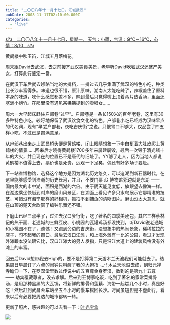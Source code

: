 ```yaml
---
title: "二〇〇八年十一月十七日，江城武汉"
pubDate: 2008-11-17T02:10:00.000Z
categories: 
  - "live"
---
```


[ε?з　二〇〇八年十一月十七日，星期一，天气：小雨，气温：9℃－16℃，心情：8/10　ε?з](https://www.liuweinan.com)

  

黄鹤楼中吹玉笛，江城五月落梅花。

周末跟David去武汉，去之前搜齐武汉美食美景，老早听David吹嘘武汉还盛产美女，打算此行鉴定一番。

在武汉下车后就去领略当地的大排档，一排过去几乎集满了武汉的特色小吃，种类比长沙丰富得多。味道也很不错，原汁原味。湖南人太能吃辣了，辣椒盖住了原料本身的味道，吃什么感觉都差不多，辣到最后只觉得嘴上顶着两片热香肠，里面还塞满小炮竹。在那里没有遇见某狒狒提到的卖唱女……

周六一大早起床赶往户部巷“过早”。户部巷是一条长150米的百年老巷，这里有30多种特色小吃，较好地保留了武汉饮食文化的特色。户部巷小吃已经成为汉味早点的代名词，现有“早尝户部巷，夜吃吉庆街”之说。只恨胃口不够大，仅品尝了四五样小吃，不过已是胃满意足。

从户部巷出来走上武昌桥头便是黄鹤楼，闭上眼睛想象一下李白挺着大肚皮爬上黄鹤楼的情景……回来后才晓得黄鹤楼1700多年来屡建屡毁，最后一次毁于清光绪十年的大火，并且现在的位置已不是唐代的旧址了。YY够了走人，因为当地人都说黄鹤楼不值得上去，票价也是死贵，远观一下足矣，偶还有好多场子要赶。

下一站省博物馆，选择这个地方是因为湖北历史悠久，可以追溯到新石器时代，在这里能够感受到浩瀚的历史长河，并且，不要门票 :D 博物馆旁边就是东湖 —— 国内最大的市中湖，面积是西湖的六倍。由于阴天能见度低，放眼望去像海一样。在湖边乘坐快艇到对岸的磨山风景区，在湖面上看见许多只水鸟展示它那精湛的技艺，可惜没有湘宁那样的好相机，抓拍不到捕鱼的清晰图片。磨山没太大意思，就在山顶的楚天台欣赏了编钟乐舞还不错。

下磨山已经三点半了，过江去汉口步行街，吃了著名的四季美汤包，其它三样蔡林记的热干面、老通城的三鲜豆皮、小桃园的瓦罐鸡汤都没找到，听David说老通城和小桃园不在了，遗憾！又跑到旁边的吉庆街，没想象中的热闹景象，稀稀拉拉的店子，勾不起我的胃口。最后去汉口江滩，和上海外滩有一比的公园，看过才发现外滩跟本没法跟它比，汉口江滩大的另人发指，只是沿江大道上的建筑风格没有外滩上的丰富。

回去后David想带我去High的，要不是打算第二天游木兰天池我们可能就去了。结果周日早晨订了六点的闹钟只叫醒了我的大拇指 -\_-! 木兰天池没去成，到归元禅寺瞻仰一下，在罗汉堂里数过传说中的五百尊金身罗汉，数到的是第九十五尊 —— 劫宾覆藏尊者，没去求解。后来到王博家吃饭，吃到了著名的家常菜排骨汤，是用那种黑黑的大瓦锅，将新鲜的排骨和莲藕、海带一起煨几个小时，真是好吃！然后赶到武昌火车站坐五个小时的慢车摇回长沙。时间虽短但是不虚此行，看来以后有必要把周边的城市都转一转。

更新了照片，感兴趣的可以去看一下：[时光宝盒](https://photo.liuweinan.com/)

![](http://lh3.ggpht.com/_yjXzvPDRjR4/SSDLbuWoSdI/AAAAAAAADmQ/nmwIdYChK-4/s720/IMG_0722.JPG)
